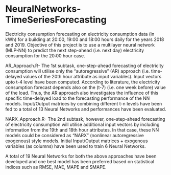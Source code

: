 # NeuralNetworks-TimeSeriesForecasting
Electricity consumption forecasting on electricity consumption data (in kWh) for a building at 20:00, 19:00 and 18:00 hours daily for the years 2018 and 2019.
Objective of this project is to use a multilayer neural network (MLP-NN) to predict the next step-ahead (i.e. next day) electricity consumption for the 20:00 hour case.						
		
AR_Approach.R- The 1st subtask, one-step-ahead forecasting of electricity consumption will utilise only the “autoregressive” (AR) approach (i.e. time-delayed values of the 20th hour attribute as input variables). Input vectors upto t-4 level have been computed. According to literature, the electricity consumption forecast depends also on the (t-7) (i.e. one week before) value of the load. Thus, the AR approach also investigates the influence of this specific time-delayed load to the forecasting performance of the NN models. Input/Output matrices by combining different t-n levels have been fed to a total of 13 Neural Networks and performances have been evaluated. 
	
NARX_Approach.R- The 2nd subtask, however, one-step-ahead forecasting of electricity consumption will utilise additional input vectors by including information from the 19th and 18th hour attributes. In that case, these NN models could be considered as “NARX” (nonlinear autoregressive exogenous) style models. Initial Input/Output matrices + exogenous variables (as columns) have been used to train 6 Neural Networks. 

A total of 19 Neural Networks for both the above approaches have been developed and one best model has been preferred based on statistical indices such as RMSE, MAE, MAPE and SMAPE. 

 
